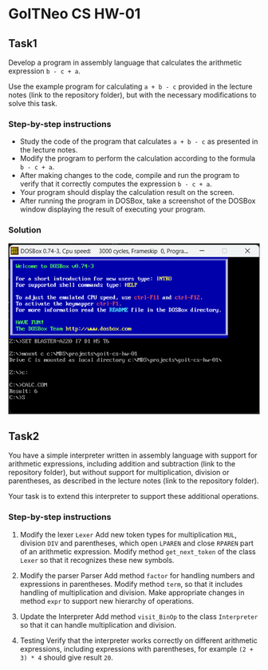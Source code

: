 # GoITNeo CS HW-01

## Task1

Develop a program in assembly language that calculates the arithmetic expression `b - c + a`.

Use the example program for calculating `a + b - c` provided in the lecture notes (link to the repository folder), but with the necessary modifications to solve this task.

### Step-by-step instructions

* Study the code of the program that calculates `a + b - c` as presented in the lecture notes.
* Modify the program to perform the calculation according to the formula `b - c + a`.
* After making changes to the code, compile and run the program to verify that it correctly computes the expression `b - c + a`.
* Your program should display the calculation result on the screen.
* After running the program in DOSBox, take a screenshot of the DOSBox window displaying the result of executing your program.

### Solution

![screenshot](data/calc.png)

## Task2
You have a simple interpreter written in assembly language with support for arithmetic expressions, including addition and subtraction (link to the repository folder), but without support for multiplication, division or parentheses, as described in the lecture notes (link to the repository folder).

Your task is to extend this interpreter to support these additional operations.

### Step-by-step instructions

1. Modify the lexer `Lexer`
Add new token types for multiplication `MUL`, division `DIV` and parentheses, which open `LPAREN` and close `RPAREN` part of an arithmetic expression.
Modify method `get_next_token` of the class `Lexer` so that it recognizes these new symbols.

2. Modify the parser Parser
Add method `factor` for handling numbers and expressions in parentheses.
Modify method `term`, so that it includes handling of multiplication and division.
Make appropriate changes in method `expr` to support new hierarchy of operations.

3. Update the Interpreter
Add method `visit_BinOp` to the class `Interpreter` so that it can handle multiplication and division.

4. Testing
Verify that the interpreter works correctly on different arithmetic expressions, including expressions with parentheses, for example `(2 + 3) * 4` should give result `20`.
